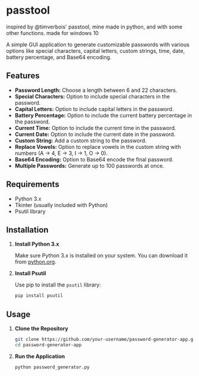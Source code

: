 # passtool
inspired by @timverbois' passtool, mine made in python, and with some other functions. made for windows 10

A simple GUI application to generate customizable passwords with various options like special characters, capital letters, custom strings, time, date, battery percentage, and Base64 encoding.

## Features

- **Password Length:** Choose a length between 6 and 22 characters.
- **Special Characters:** Option to include special characters in the password.
- **Capital Letters:** Option to include capital letters in the password.
- **Battery Percentage:** Option to include the current battery percentage in the password.
- **Current Time:** Option to include the current time in the password.
- **Current Date:** Option to include the current date in the password.
- **Custom String:** Add a custom string to the password.
- **Replace Vowels:** Option to replace vowels in the custom string with numbers (A -> 4, E -> 3, I -> 1, O -> 0).
- **Base64 Encoding:** Option to Base64 encode the final password.
- **Multiple Passwords:** Generate up to 100 passwords at once.

## Requirements

- Python 3.x
- Tkinter (usually included with Python)
- Psutil library

## Installation

1. **Install Python 3.x**

   Make sure Python 3.x is installed on your system. You can download it from [python.org](https://www.python.org/downloads/).

2. **Install Psutil**

   Use pip to install the `psutil` library:
   ```sh
   pip install psutil
   ```

## Usage

1. **Clone the Repository**
   ```sh
   git clone https://github.com/your-username/password-generator-app.git
   cd password-generator-app
   ```

2. **Run the Application**
   ```sh
   python password_generator.py
   ```
